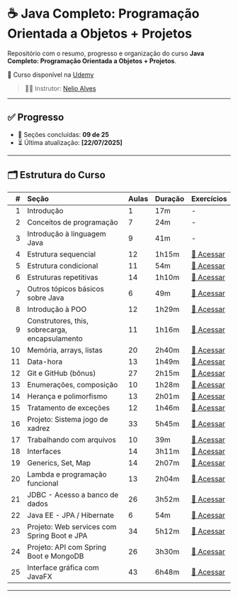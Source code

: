 # ☕ Java Completo: Programação Orientada a Objetos + Projetos

Repositório com o resumo, progresso e organização do curso **Java Completo: Programação Orientada a Objetos + Projetos**.

🔗 Curso disponível na [Udemy](https://www.udemy.com/course/java-curso-completo/)

> 👨‍🏫 Instrutor: [Nelio Alves](https://www.udemy.com/user/nelio-alves/)

---

## ✅ Progresso

- 📘 Seções concluídas: **09 de 25**
- ⏳ Última atualização: **[22/07/2025]**

---

## 🗂️ Estrutura do Curso

| # | Seção | Aulas | Duração | Exercícios |
|--:|:------|:------|:--------|:-----------|
| 1 | Introdução | 1 | 17m | - |
| 2 | Conceitos de programação | 7 | 24m | - |
| 3 | Introdução à linguagem Java | 9 | 41m | - |
| 4 | Estrutura sequencial | 12 | 1h15m | [🔗 Acessar](https://github.com/badtheus/java-curso-nelio-exercicios/tree/main/estrutura-sequencial) |
| 5 | Estrutura condicional | 11 | 54m | [🔗 Acessar](https://github.com/badtheus/java-curso-nelio-exercicios/tree/main/estrutura-condicional) |
| 6 | Estruturas repetitivas | 14 | 1h10m | [🔗 Acessar](https://github.com/badtheus/java-curso-nelio-exercicios/tree/main/estrutura-repetitivas) |
| 7 | Outros tópicos básicos sobre Java | 6 | 49m | [🔗 Acessar]() |
| 8 | Introdução à POO | 12 | 1h29m | [🔗 Acessar]() |
| 9 | Construtores, this, sobrecarga, encapsulamento | 11 | 1h16m | [🔗 Acessar]() |
| 10 | Memória, arrays, listas | 20 | 2h40m | [🔗 Acessar]() |
| 11 | Data-hora | 13 | 1h49m | [🔗 Acessar]() |
| 12 | Git e GitHub (bônus) | 27 | 2h15m | [🔗 Acessar]() |
| 13 | Enumerações, composição | 10 | 1h28m | [🔗 Acessar]() |
| 14 | Herança e polimorfismo | 13 | 2h01m | [🔗 Acessar]() |
| 15 | Tratamento de exceções | 12 | 1h46m | [🔗 Acessar]() |
| 16 | Projeto: Sistema jogo de xadrez | 33 | 5h45m | [🔗 Acessar]() |
| 17 | Trabalhando com arquivos | 10 | 39m | [🔗 Acessar]() |
| 18 | Interfaces | 14 | 3h11m | [🔗 Acessar]() |
| 19 | Generics, Set, Map | 14 | 2h07m | [🔗 Acessar]() |
| 20 | Lambda e programação funcional | 13 | 2h04m | [🔗 Acessar]() |
| 21 | JDBC - Acesso a banco de dados | 26 | 3h52m | [🔗 Acessar]() |
| 22 | Java EE - JPA / Hibernate | 6 | 54m | [🔗 Acessar]() |
| 23 | Projeto: Web services com Spring Boot e JPA | 34 | 5h12m | [🔗 Acessar]() |
| 24 | Projeto: API com Spring Boot e MongoDB | 26 | 3h30m | [🔗 Acessar]() |
| 25 | Interface gráfica com JavaFX | 43 | 6h48m | [🔗 Acessar]() |

---
